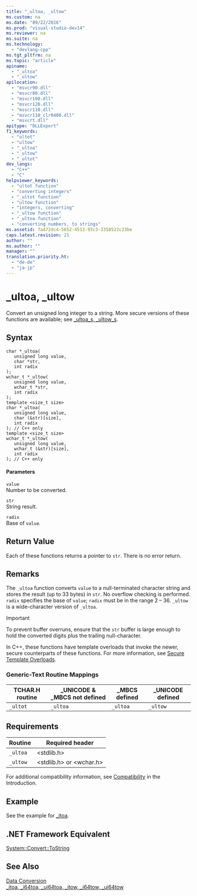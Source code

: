 ```yaml
---
title: "_ultoa, _ultow"
ms.custom: na
ms.date: "09/22/2016"
ms.prod: "visual-studio-dev14"
ms.reviewer: na
ms.suite: na
ms.technology: 
  - "devlang-cpp"
ms.tgt_pltfrm: na
ms.topic: "article"
apiname: 
  - "_ultoa"
  - "_ultow"
apilocation: 
  - "msvcr90.dll"
  - "msvcr80.dll"
  - "msvcr100.dll"
  - "msvcr120.dll"
  - "msvcr110.dll"
  - "msvcr110_clr0400.dll"
  - "msvcrt.dll"
apitype: "DLLExport"
f1_keywords: 
  - "ultot"
  - "ultow"
  - "_ultoa"
  - "_ultow"
  - "_ultot"
dev_langs: 
  - "C++"
  - "C"
helpviewer_keywords: 
  - "ultot function"
  - "converting integers"
  - "_ultot function"
  - "ultow function"
  - "integers, converting"
  - "_ultow function"
  - "_ultoa function"
  - "converting numbers, to strings"
ms.assetid: 7a472dc4-5652-4513-93c3-3358522c23be
caps.latest.revision: 21
author: ""
ms.author: ""
manager: ""
translation.priority.ht: 
  - "de-de"
  - "ja-jp"
---
```

# _ultoa, _ultow
Convert an unsigned long integer to a string. More secure versions of these functions are available; see [_ultoa_s, _ultow_s](../vs140/_ultoa_s--_ultow_s.md).  
  
## Syntax  
  
```  
char *_ultoa(  
   unsigned long value,  
   char *str,  
   int radix   
);  
wchar_t *_ultow(  
   unsigned long value,  
   wchar_t *str,  
   int radix   
);  
template <size_t size>  
char *_ultoa(  
   unsigned long value,  
   char (&str)[size],  
   int radix   
); // C++ only  
template <size_t size>  
wchar_t *_ultow(  
   unsigned long value,  
   wchar_t (&str)[size],  
   int radix   
); // C++ only  
```  
  
#### Parameters  
 `value`  
 Number to be converted.  
  
 `str`  
 String result.  
  
 `radix`  
 Base of `value`*.*  
  
## Return Value  
 Each of these functions returns a pointer to `str`. There is no error return.  
  
## Remarks  
 The `_ultoa` function converts `value` to a null-terminated character string and stores the result (up to 33 bytes) in `str`. No overflow checking is performed. `radix` specifies the base of `value`; `radix` must be in the range 2 – 36. `_ultow` is a wide-character version of `_ultoa`.  
  
> [!IMPORTANT]
>  To prevent buffer overruns, ensure that the `str` buffer is large enough to hold the converted digits plus the trailing null-character.  
  
 In C++, these functions have template overloads that invoke the newer, secure counterparts of these functions. For more information, see [Secure Template Overloads](../vs140/secure-template-overloads.md).  
  
### Generic-Text Routine Mappings  
  
|TCHAR.H routine|_UNICODE & _MBCS not defined|_MBCS defined|_UNICODE defined|  
|---------------------|------------------------------------|--------------------|-----------------------|  
|`_ultot`|`_ultoa`|`_ultoa`|`_ultow`|  
  
## Requirements  
  
|Routine|Required header|  
|-------------|---------------------|  
|`_ultoa`|<stdlib.h>|  
|`_ultow`|<stdlib.h> or <wchar.h>|  
  
 For additional compatibility information, see [Compatibility](../vs140/compatibility.md) in the Introduction.  
  
## Example  
 See the example for [_itoa](../vs140/_itoa--_i64toa--_ui64toa--_itow--_i64tow--_ui64tow.md).  
  
## .NET Framework Equivalent  
 [System::Convert::ToString](https://msdn.microsoft.com/en-us/library/system.convert.tostring.aspx)  
  
## See Also  
 [Data Conversion](../vs140/data-conversion.md)   
 [_itoa, _i64toa, _ui64toa, _itow, _i64tow, _ui64tow](../vs140/_itoa--_i64toa--_ui64toa--_itow--_i64tow--_ui64tow.md)